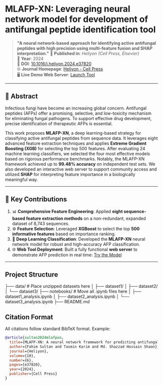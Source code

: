 # MLAFP-XN: Leveraging neural network model for development of antifungal peptide identification tool
> **"A neural network-based approach for identifying active antifungal peptides with high precision using multi-feature fusion and SHAP interpretation."**
📄 **Published in**: *Heliyon (Cell Press, Elsevier)*  
📅 **Year**: 2024  
🔗 **DOI**: [10.1016/j.heliyon.2024.e37820](https://doi.org/10.1016/j.heliyon.2024.e37820)  
🌐 **Journal Homepage**: [Heliyon - Cell Press](https://www.cell.com/heliyon)  
🖥️ **Live Demo Web Server**: [Launch Tool](https://immediate-rash-hire.anvil.app/)
---

## 🧠 Abstract

Infectious fungi have become an increasing global concern. Antifungal peptides (AFPs) offer a promising, selective, and low-toxicity mechanism for eliminating fungal pathogens. To support effective drug development, precise identification of therapeutic AFPs is essential.

This work proposes **MLAFP-XN**, a deep learning-based strategy for classifying active antifungal peptides from sequence data. It leverages eight advanced feature extraction techniques and applies **Extreme Gradient Boosting (XGB)** for selecting the top 500 features. After evaluating 24 machine learning classifiers, we selected the four most effective models based on rigorous performance benchmarks. Notably, the MLAFP-XN framework achieved up to **99.48% accuracy** on independent test sets. We also developed an interactive web server to support community access and utilized **SHAP** for interpreting feature importance in a biologically meaningful way.

---

## 🧪 Key Contributions

1. 📊 **Comprehensive Feature Engineering**: Applied **eight sequence-based feature extraction methods** on a non-redundant, expanded dataset of 8,743 sequences.
2. ⚙️ **Feature Selection**: Leveraged **XGBoost** to select the top **500 informative features** based on importance ranking.
3. 🧠 **Deep Learning Classification**: Developed the **MLAFP-XN** neural network model for robust and high-accuracy AFP classification.
4. 🌐 **Web Tool Deployment**: Built a fully functional **web server** to demonstrate AFP prediction in real time: [Try the Model](https://immediate-rash-hire.anvil.app/)

---


## Project Structure
├── data/ # Place unzipped datasets here
│ ├── dataset1/
│ ├── dataset2/
│ └── dataset3/
├── notebooks/ # Move all .ipynb files here
│ ├── dataset1_analysis.ipynb
│ ├── dataset2_analysis.ipynb
│ └── dataset3_analysis.ipynb
├── README.md


## Citation Format

All citations follow standard BibTeX format. Example:

```bibtex
@article{sultan2024mlafpxn,
  title={MLAFP-XN: A neural network framework for predicting antifungal peptides using features},
  author={Fahim Sultan and Tasmin Karim and Md. Shazzad Hossain Shaon},
  journal={Heliyon},
  volume={10},
  number={6},
  pages={e37820},
  year={2024},
  publisher={Cell Press}
}
